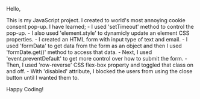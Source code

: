 Hello,

This is my JavaScript project. I created to world's most annoying cookie consent pop-up.
I have learned; 
    - I used 'setTimeout' method to control the pop-up. 
    - I also used 'element.style' to dynamicly update an element CSS properties. 
    - I created an HTML form with input type of text and email. 
    - I used 'formData' to get data from the form as an object and then I used 'formDate.get()' method to access that data. 
    - Next, I used 'event.preventDefault' to get more control over how to submit the form. 
    - Then, I used 'row-reverse' CSS flex-box property and toggled that class on and off. 
    - With 'disabled' attribute, I blocked the users from using the close button until I wanted them to.

Happy Coding!

